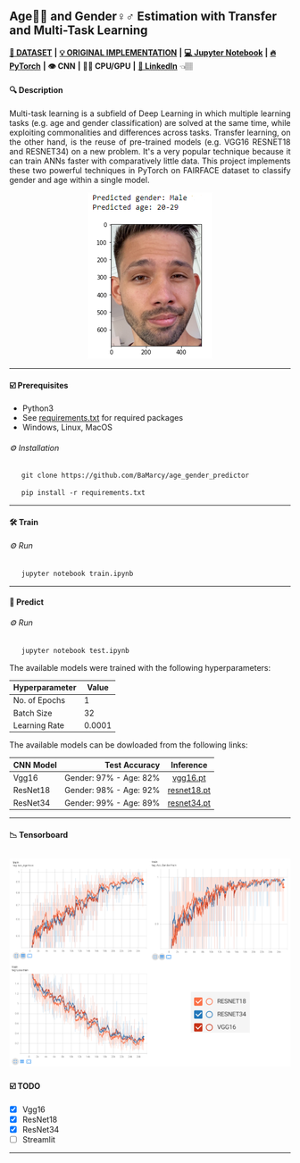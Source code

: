  ## Age👶👴 and Gender♀️♂️ Estimation with Transfer and Multi-Task Learning
 
[**💾 DATASET**](https://github.com/joojs/fairface) **|** [**💡 ORIGINAL IMPLEMENTATION**](https://github.com/dchen236/FairFace) **|** [**💻 Jupyter Notebook**](https://jupyter.org/install) **|** [**🔥 PyTorch**](https://pytorch.org/get-started/locally/) **|** **👁 CNN** **|** **💪🏽 CPU/GPU** **|**  [**🔗 LinkedIn**](https://www.linkedin.com/in/marcellbalogh) 👈🏽
#### 🔍 Description
<p align="justify">Multi-task learning is a subfield of Deep Learning in which multiple learning tasks (e.g. age and gender classification) are solved at the same time, while exploiting commonalities and differences across tasks. Transfer learning, on the other hand, is the reuse of pre-trained models (e.g. VGG16 RESNET18 and RESNET34) on a new problem. It's a very popular technique because it can train ANNs faster with comparatively little data. This project implements these two powerful techniques in PyTorch on FAIRFACE dataset to classify gender and age within a single model.</p>

<p align="center">
  <img src="test.PNG">
</p>

---
#### ☑️ Prerequisites
- Python3
- See [requirements.txt](requirements.txt) for required packages
- Windows, Linux, MacOS

###### ⚙️ Installation
```html
   git clone https://github.com/BaMarcy/age_gender_predictor
```
```html
   pip install -r requirements.txt
```
---
#### 🛠️ Train
###### ⚙️ Run
```html
   jupyter notebook train.ipynb
```
---
#### 💊 Predict
###### ⚙️ Run
```html
   jupyter notebook test.ipynb
```
The available models were trained with the following hyperparameters:

Hyperparameter  | Value
------------- | -------------
No. of Epochs | 1
Batch Size | 32
Learning Rate | 0.0001

The available models can be dowloaded from the following links:

CNN Model | Test Accuracy | Inference
| :--- | ---: | :---:
Vgg16  | Gender: 97% - Age: 82% | [vgg16.pt](https://drive.google.com/file/d/10L8BJqydyWBBmOI0T8QYedVYNnkCjAFP/view?usp=sharing)
ResNet18  | Gender: 98% - Age: 92% | [resnet18.pt](https://drive.google.com/file/d/10L8BJqydyWBBmOI0T8QYedVYNnkCjAFP/view?usp=sharing)
ResNet34  | Gender: 99% - Age: 89% | [resnet34.pt](https://drive.google.com/file/d/16U9HuW3ysy-EmS5xCnaX9MMHglcASjmK/view?usp=sharing)

---
#### 📉 Tensorboard

![](tensorboard.png)
---
#### ☑️ TODO
- [x] Vgg16
- [x] ResNet18
- [x] ResNet34
- [ ] Streamlit
---
